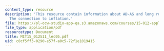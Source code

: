 ```yaml
---
content_type: resource
description: 'This resource contain information about AD-AS and long run adjustment:
  The connection to inflation.'
file: https://ol-ocw-studio-app-qa.s3.amazonaws.com/courses/15-012-applied-macro-and-international-economics-spring-2011/c0cf5ff30290e57fa0c572f1e1019415_MIT15_012S11_lec05.pdf
file_type: application/pdf
resourcetype: Document
title: MIT15_012S11_lec05.pdf
uid: c0cf5ff3-0290-e57f-a0c5-72f1e1019415
---
```

